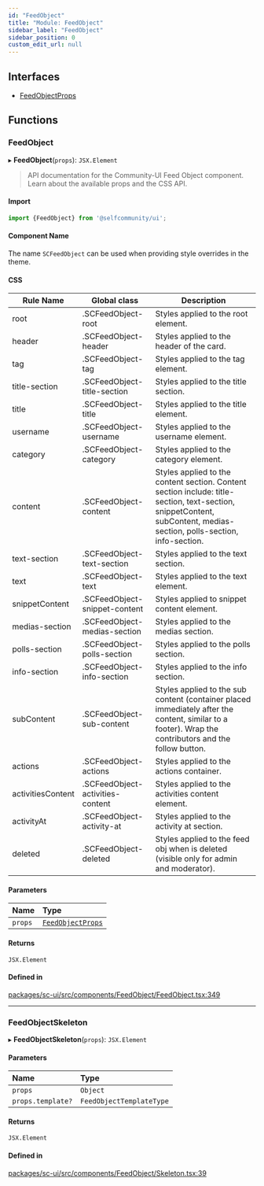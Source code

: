 ```yaml
---
id: "FeedObject"
title: "Module: FeedObject"
sidebar_label: "FeedObject"
sidebar_position: 0
custom_edit_url: null
---
```


## Interfaces

- [FeedObjectProps](../interfaces/FeedObject.FeedObjectProps.md)

## Functions

### FeedObject

▸ **FeedObject**(`props`): `JSX.Element`

> API documentation for the Community-UI Feed Object component. Learn about the available props and the CSS API.

#### Import

```jsx
import {FeedObject} from '@selfcommunity/ui';
```

#### Component Name

The name `SCFeedObject` can be used when providing style overrides in the theme.

#### CSS

|Rule Name|Global class|Description|
|---|---|---|
|root|.SCFeedObject-root|Styles applied to the root element.|
|header|.SCFeedObject-header|Styles applied to the header of the card.|
|tag|.SCFeedObject-tag|Styles applied to the tag element.|
|title-section|.SCFeedObject-title-section|Styles applied to the title section.|
|title|.SCFeedObject-title|Styles applied to the title element.|
|username|.SCFeedObject-username|Styles applied to the username element.|
|category|.SCFeedObject-category|Styles applied to the category element.|
|content|.SCFeedObject-content|Styles applied to the content section. Content section include: title-section, text-section, snippetContent, subContent, medias-section, polls-section, info-section.|
|text-section|.SCFeedObject-text-section|Styles applied to the text section.|
|text|.SCFeedObject-text|Styles applied to the text element.|
|snippetContent|.SCFeedObject-snippet-content|Styles applied to snippet content element.|
|medias-section|.SCFeedObject-medias-section|Styles applied to the medias section.|
|polls-section|.SCFeedObject-polls-section|Styles applied to the polls section.|
|info-section|.SCFeedObject-info-section|Styles applied to the info section.|
|subContent|.SCFeedObject-sub-content|Styles applied to the sub content (container placed immediately after the content, similar to a footer). Wrap the contributors and the follow button.|
|actions|.SCFeedObject-actions|Styles applied to the actions container.|
|activitiesContent|.SCFeedObject-activities-content|Styles applied to the activities content element.|
|activityAt|.SCFeedObject-activity-at|Styles applied to the activity at section.|
|deleted|.SCFeedObject-deleted|Styles applied to the feed obj when is deleted (visible only for admin and moderator).|

#### Parameters

| Name | Type |
| :------ | :------ |
| `props` | [`FeedObjectProps`](../interfaces/FeedObject.FeedObjectProps.md) |

#### Returns

`JSX.Element`

#### Defined in

[packages/sc-ui/src/components/FeedObject/FeedObject.tsx:349](https://github.com/selfcommunity/community-ui/blob/1eb776a/packages/sc-ui/src/components/FeedObject/FeedObject.tsx#L349)

___

### FeedObjectSkeleton

▸ **FeedObjectSkeleton**(`props`): `JSX.Element`

#### Parameters

| Name | Type |
| :------ | :------ |
| `props` | `Object` |
| `props.template?` | `FeedObjectTemplateType` |

#### Returns

`JSX.Element`

#### Defined in

[packages/sc-ui/src/components/FeedObject/Skeleton.tsx:39](https://github.com/selfcommunity/community-ui/blob/1eb776a/packages/sc-ui/src/components/FeedObject/Skeleton.tsx#L39)
